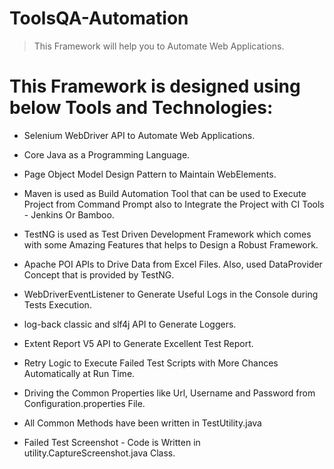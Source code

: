 # ToolsQA-Automation

> This Framework will help you to Automate Web Applications.

# This Framework is designed using below Tools and Technologies:

* Selenium WebDriver API to Automate Web Applications.

* Core Java as a Programming Language.

* Page Object Model Design Pattern to Maintain WebElements.

* Maven is used as Build Automation Tool that can be used to Execute Project from Command Prompt also to Integrate the Project with CI Tools - Jenkins Or Bamboo.

* TestNG is used as Test Driven Development Framework which comes with some Amazing Features that helps to Design a Robust Framework.

* Apache POI APIs to Drive Data from Excel Files. Also, used DataProvider Concept that is provided by TestNG.

* WebDriverEventListener to Generate Useful Logs in the Console during Tests Execution.

* log-back classic and slf4j API to Generate Loggers.

* Extent Report V5 API to Generate Excellent Test Report.

* Retry Logic to Execute Failed Test Scripts with More Chances Automatically at Run Time.

* Driving the Common Properties like Url, Username and Password from Configuration.properties File.

* All Common Methods have been written in TestUtility.java

* Failed Test Screenshot - Code is Written in utility.CaptureScreenshot.java Class.

